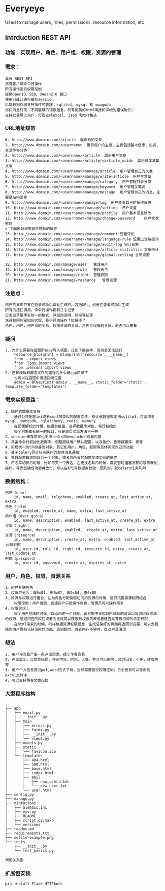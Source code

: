 # Everyeye
Used to manage users, roles, permissions, resource information, etc

## Intrduction REST API
### 功能：实现用户，角色，用户组，权限，资源的管理
### 需求：
    具有 REST API
    具有客户端命令行操作
    所有操作进行权限控制
    提供OpenID、SSO、OAuth2.0 接口
    使用redis进行缓存session
    后端数据存储支持插件式管理：sqlite3, mysql 和 mongodb
    邮件消息订阅（不同层级的错误信息，具有优美的html海报和详细的错误附件）
    支持批量导入用户，分别支持excel, json 和txt格式

### URL地址规范
    0. http://www.domain.com/article  展示总的文章
    1. http://www.domain.com/<username>  展示用户的主页，主页包括基本信息，热词，生活等等分类
    2. http://www.domain.com/<username>/article  展示用户文章
    3. http://www.domain.com/<username>/article/<article_uuid>  展示具体某篇文章
    4. http://www.domain.com/<username>/manage/article  用户管理自己的文章
    5. http://www.domain.com/<username>/manage/write-article  用户写文章
    6. http://www.domain.com/<username>/manage/category  用户管理目录分类
    7. http://www.domain.com/<username>/manage/keyword  用户管理关键词
    8. http://www.domain.com/<username>/manage/message  用户管理自己的消息，主要是站内消息
    9. http://www.domain.com/<username>/manage/log  用户查看自己的操作日志
    10. http://www.domain.com/<username>/manage/setting  用户设置
    11. http://www.domain.com/<username>/manage/profile  用户基本信息修改
    12. http://www.domain.com/<username>/manage/change-password    用户修改密码
    > 下面是超级管理员拥有的操作
    13. http://www.domain.com/<username>/manage/comment 管理评论
    14. http://www.domain.com/<username>/manage/language-rule 设置过滤敏感词
    15. http://www.domain.com/<username>/manage/audit-log 审计日志
    16. http://www.domain.com/<username>/manage/article-statistics 文章统计
    17. http://www.domain.com/<username>/manage/global-setting 全局设置

    18. http://www.domain.com/manage/user   管理用户
    19. http://www.domain.com/manage/role   管理角色
    20. http://www.domain.com/manage/right  管理权限
    21. http://www.domain.com/manage/resource   管理资源
### 注意点：
    用户的界面只有在登录成功后自动生成的，包括URL，也是在登录成功后生成
    所有的接口调用，命令行操作都有日志记录
    日志记录要求有统一的格式，详细的说明，频率等记录
    快速权限判定如何实现，基于异或操作？位操作？
    角色，用户，用户组的关系，权限资源的关系，角色与权限的关系，是否可以重叠

### 疑问
    1. 为什么需要在蓝图所在py导入视图，比如下面这样，否则会无法运行
        resource_blueprint = Blueprint('resource', __name__)
        from . import views
        from .logs import views
        from .persons import views
    2. 还有模板和静态文件的路径为什么是app目录下
        也可以在蓝图中直接指明位置
        admin = Blueprint('admin', __name__, static_folder='static', template_folder='templates')

### 需求实现思路：
    1、插件式数据库支持
        通过公共配置ini或者conf等类似的配置文件，默认值数据库使用sqlite3，可选项有mysql, mongodb, sqlalchemy, redis, memory
        在配置解析的时候，根据参数值，选择数据库对象，将其初始化
        每个对象都有统一的接口，只是底层实现方法不一样
    2、session缓存同样也支持redis和memcached或者内存
    3、具备命令行初始化数据库，创建超级用户默认配置，以及备份，删除数据库，表等
    4、实现统一的CRUD基础对象，其它如用户，角色，权限等具体实现自己的功能
    5、基于celery异步任务队列的邮件消息通知
    6、参数配置最终加载为一个对象，或者将所有的配置变成实例的属性
    7、日志库切换的时候：比如每天一个表名，在更换名称的时候，需要暂时阻塞所有的写该表的操作，等表创建成功后再放行。可以在API写数据库处做一层队列，就celery任务队列

### 数据结构：
    用户（user）
        id, name, email, telephone, enabled, create_at, last_active_at, extra
    角色（role）
        id, enabled, create_at, name, extra, last_active_at
    用户组（user_group）
        id, name, description, enabled, last_active_at, create_at, extra
    权限（right）
        id, name, description, enabled,  create_at, extra, last_active_at
    资源（resource）
        id, name, description, create_at, extra, enabled, last_active_at
    id映射图
        id, user_id, role_id, right_id, resource_id, extra, create_at, last_update_at
    密码（password）
        id, user_id, password, create_at, expires_at, extra

### 用户，角色，权限，资源关系
    1、用户关联角色
    2、权限只分为：增0x01, 删0x02, 改0x04, 查0x08
    3、资源与权限进行组合，在为角色分配能够访问的资源的时候，进行设置资源权限组合
        权限控制：用户级别，普通用户只能操作自身，管理员可以操作所有
    4、权限实现：
        每个用户登陆的时候，自动创建一个对象，该对象中会加载所具有的资源以及访问该资源的权限，通过相应的属性或者方法就可以获取到权限列表或者是否具有该资源的访问权限
        在html渲染的时候，同样根据资源权限信息，生成渲染好的页面再返回浏览器，可以为登陆的用户保持已经渲染的页面，直到超时，或者内存不够时，自动对其清理

### 想法
    1. 用户评论会产生一条评论消息，提示作者查看
    2. 评论展示，以文章标题，评论内容，时间，人等，并且可以删除，及时回复，引用，转载等等
    3. 用户个人信息提供pdf,word方式下载，当然需要进行权限控制，日志信息可以导出到excel文件中
    4. 可以支持博客文章归档
### 大型程序结构
```
.
├── app
│   ├── email.py
│   ├── __init__.py
│   ├── main
│   │   ├── errors.py
│   │   ├── forms.py
│   │   ├── __init__.py
│   │   └── views.py
│   ├── models.py
│   ├── static
│   │   └── favicon.ico
│   └── templates
│       ├── 404.html
│       ├── 500.html
│       ├── base.html
│       ├── index.html
│       ├── mail
│       │   ├── new_user.html
│       │   └── new_user.txt
│       └── user.html
├── config.py
├── manage.py
├── migrations
│   ├── alembic.ini
│   ├── env.py
│   ├── README
│   ├── script.py.mako
│   └── versions
├── readme.md
├── requirements.txt
├── sqlite-example.png
└── tests
    ├── __init__.py
    └── test_basics.py
```
    调用关系图
### 扩展包安装
    pip install Flask-HTTPAuth

